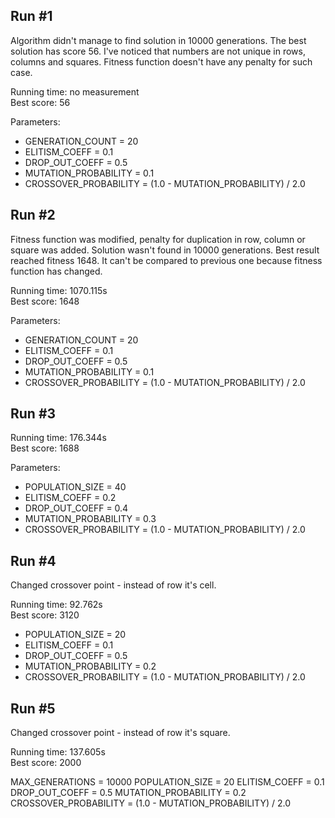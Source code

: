 ## Run #1
Algorithm didn't manage to find solution in 10000 generations. The best solution has score 56. I've noticed that numbers are not unique in rows, columns and squares. Fitness function doesn't have any penalty for such case.

Running time: no measurement
<br>Best score: 56

Parameters:
- GENERATION_COUNT = 20
- ELITISM_COEFF = 0.1
- DROP_OUT_COEFF = 0.5
- MUTATION_PROBABILITY = 0.1
- CROSSOVER_PROBABILITY = (1.0 - MUTATION_PROBABILITY) / 2.0

## Run #2
Fitness function was modified, penalty for duplication in row, column or square was added. Solution wasn't found in 10000 generations. Best result reached fitness 1648. It can't be compared to previous one because fitness function has changed.

Running time: 1070.115s
<br>Best score: 1648

Parameters:
- GENERATION_COUNT = 20
- ELITISM_COEFF = 0.1
- DROP_OUT_COEFF = 0.5
- MUTATION_PROBABILITY = 0.1
- CROSSOVER_PROBABILITY = (1.0 - MUTATION_PROBABILITY) / 2.0

## Run #3

Running time: 176.344s
<br>Best score: 1688

Parameters:
- POPULATION_SIZE = 40
- ELITISM_COEFF = 0.2
- DROP_OUT_COEFF = 0.4
- MUTATION_PROBABILITY = 0.3
- CROSSOVER_PROBABILITY = (1.0 - MUTATION_PROBABILITY) / 2.0

## Run #4
Changed crossover point - instead of row it's cell.

Running time: 92.762s
<br>Best score: 3120

- POPULATION_SIZE = 20
- ELITISM_COEFF = 0.1
- DROP_OUT_COEFF = 0.5
- MUTATION_PROBABILITY = 0.2
- CROSSOVER_PROBABILITY = (1.0 - MUTATION_PROBABILITY) / 2.0

## Run #5
Changed crossover point - instead of row it's square.

Running time: 137.605s
<br>Best score: 2000

MAX_GENERATIONS = 10000
POPULATION_SIZE = 20
ELITISM_COEFF = 0.1
DROP_OUT_COEFF = 0.5
MUTATION_PROBABILITY = 0.2
CROSSOVER_PROBABILITY = (1.0 - MUTATION_PROBABILITY) / 2.0